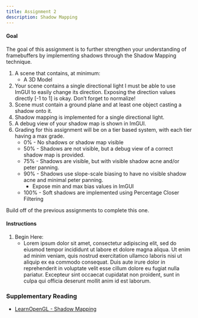 ```yaml
---
title: Assignment 2
description: Shadow Mapping
---
```


#### Goal

The goal of this assignment is to further strengthen your understanding of framebuffers by implementing shadows through the Shadow Mapping technique.

1.  A scene that contains, at minimum:
    *   A 3D Model
2.  Your scene contains a single directional light
I must be able to use ImGUI to easily change its direction. Exposing the direction values directly [-1 to 1] is okay. Don’t forget to normalize!
3.  Scene must contain a ground plane and at least one object casting a shadow onto it.
4.  Shadow mapping is implemented for a single directional light.
5.  A debug view of your shadow map is shown in ImGUI.
6.  Grading for this assignment will be on a tier based system, with each tier having a max grade.
    *   0% - No shadows or shadow map visible
    *   50% - Shadows are not visible, but a debug view of a correct shadow map is provided.
    *   75% - Shadows are visible, but with visible shadow acne and/or peter panning.
    *   90% - Shadows use slope-scale biasing to have no visible shadow acne and minimal peter panning.
        *   Expose min and max bias values in ImGUI
    *   100% - Soft shadows are implemented using Percentage Closer Filtering


Build off of the previous assignments to complete this one.


#### Instructions

1. Begin Here:
    * Lorem ipsum dolor sit amet, consectetur adipiscing elit, sed do eiusmod tempor incididunt ut labore et dolore magna aliqua. Ut enim ad minim veniam, quis nostrud exercitation ullamco laboris nisi ut aliquip ex ea commodo consequat. Duis aute irure dolor in reprehenderit in voluptate velit esse cillum dolore eu fugiat nulla pariatur. Excepteur sint occaecat cupidatat non proident, sunt in culpa qui officia deserunt mollit anim id est laborum.


### Supplementary Reading

*   [LearnOpenGL - Shadow Mapping][]


[LearnOpenGL - Shadow Mapping]: https://learnopengl.com/Advanced-Lighting/Shadows/Shadow-Mapping